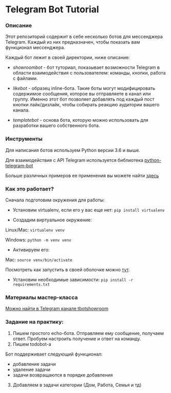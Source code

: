 # Telegram Bot Tutorial

### Описание

Этот репозиторий содержит в себе несколько ботов для мессенджера Telegram.
Каждый из них предназначен, чтобы показать вам функционал мессенджера.

Каждый бот лежит в своей директории, ниже описание:

- *showroombot* - бот туториал, показывает возможности Telegram в области взаимодействия с пользователем: команды, кнопки, работа с файлами.
- *likebot* - образец inline-бота. Такие боты могут модифицировать содержимое сообщения, которое вы отправляете в канал или группу.
Именно этот бот позволяет добавлять под каждый пост кнопки лайк/дизлайк, чтобы собирать реакцию аудитории вашего канала.
  
- *templatebot* - основа бота, которую можно использовать для разработки вашего собственного бота.

### Инструменты

Для написания ботов используем Python версии 3.6 и выше.

Для взаимодействия с API Telegram используется библиотека [python-telegram-bot](https://github.com/python-telegram-bot/python-telegram-bot)

Больше различных примеров ее применения вы можете найти [здесь](https://github.com/python-telegram-bot/python-telegram-bot/tree/master/examples)


### Как это работает?

Сначала подготовим окружения для работы:

- Установим virtualenv, если его у вас еще нет:
`pip install virtualenv`
  
- Создадим виртуальное окружение:

Linux/Mac: `virtualenv venv`

Windows: `python -m venv venv`
  
- Активируем его:

Mac: `source venv/bin/activate`

Посмотреть как запустить в своей оболочке можно [тут](https://docs.python.org/3/library/venv.html).

  
- Установим необходимые зависимости:
`pip install -r requirements.txt`
  
### Материалы мастер-класса
[Можно найти в Telegram канале tbotshowroom](https://t.me/tbotshowroom)

### Задание на практику:

1) Пишем простого echo-бота. Отправляем ему сообщение, получаем ответ. Пробуем настроить получение и ответ на команду.
2) Пишем todobot-а

Бот поддерживает следующий функционал:
- добавление задачи
- удаление задачи
- задачи возвращаются в порядке добавления

3) Добавляем в задачи категории (Дом, Работа, Семья и тд)
